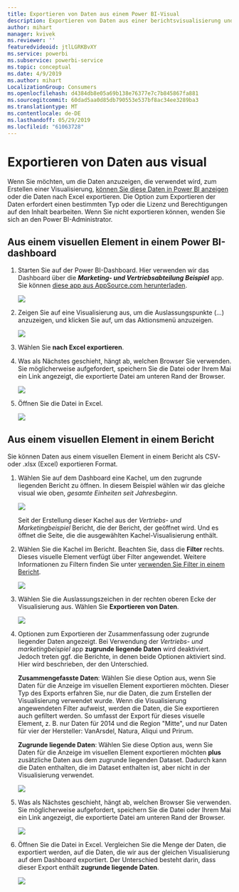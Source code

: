 ```yaml
---
title: Exportieren von Daten aus einem Power BI-Visual
description: Exportieren von Daten aus einer berichtsvisualisierung und die Dashboard-visuelle und in Excel anzeigen.
author: mihart
manager: kvivek
ms.reviewer: ''
featuredvideoid: jtlLGRKBvXY
ms.service: powerbi
ms.subservice: powerbi-service
ms.topic: conceptual
ms.date: 4/9/2019
ms.author: mihart
LocalizationGroup: Consumers
ms.openlocfilehash: d4384db8e05a69b138e76377e7c7b845867fa881
ms.sourcegitcommit: 60dad5aa0d85db790553e537bf8ac34ee3289ba3
ms.translationtype: MT
ms.contentlocale: de-DE
ms.lasthandoff: 05/29/2019
ms.locfileid: "61063728"
---
```

# <a name="export-data-from-visual"></a>Exportieren von Daten aus visual
Wenn Sie möchten, um die Daten anzuzeigen, die verwendet wird, zum Erstellen einer Visualisierung, [können Sie diese Daten in Power BI anzeigen](end-user-show-data.md) oder die Daten nach Excel exportieren. Die Option zum Exportieren der Daten erfordert einen bestimmten Typ oder die Lizenz und Berechtigungen auf den Inhalt bearbeiten. Wenn Sie nicht exportieren können, wenden Sie sich an den Power BI-Administrator. 

## <a name="from-a-visual-on-a-power-bi-dashboard"></a>Aus einem visuellen Element in einem Power BI-dashboard

1. Starten Sie auf der Power BI-Dashboard. Hier verwenden wir das Dashboard über die ***Marketing- und Vertriebsabteilung Beispiel*** app. Sie können [diese app aus AppSource.com herunterladen](https://appsource.microsoft.com/en-us/product/power-bi/microsoft-retail-analysis-sample.salesandmarketingsample-preview?flightCodes=e2b06c7a-a438-4d99-9eb6-4324ce87f282).

    ![](media/end-user-export/power-bi-dashboard.png)

2. Zeigen Sie auf eine Visualisierung aus, um die Auslassungspunkte (...) anzuzeigen, und klicken Sie auf, um das Aktionsmenü anzuzeigen.

    ![](media/end-user-export/power-bi-dashboard-export-visual.png)

3. Wählen Sie **nach Excel exportieren**.

4. Was als Nächstes geschieht, hängt ab, welchen Browser Sie verwenden. Sie möglicherweise aufgefordert, speichern Sie die Datei oder Ihrem Mai ein Link angezeigt, die exportierte Datei am unteren Rand der Browser. 

    ![](media/end-user-export/power-bi-export-browser.png)

5. Öffnen Sie die Datei in Excel.  

    ![](media/end-user-export/power-bi-excel.png)


## <a name="from-a-visual-in-a-report"></a>Aus einem visuellen Element in einem Bericht
Sie können Daten aus einem visuellen Element in einem Bericht als CSV- oder .xlsx (Excel) exportieren Format. 

1. Wählen Sie auf dem Dashboard eine Kachel, um den zugrunde liegenden Bericht zu öffnen.  In diesem Beispiel wählen wir das gleiche visual wie oben, *gesamte Einheiten seit Jahresbeginn*. 

    ![](media/end-user-export/power-bi-export-report.png)

    Seit der Erstellung dieser Kachel aus der *Vertriebs- und Marketingbeispiel* Bericht, die der Bericht, der geöffnet wird. Und es öffnet die Seite, die die ausgewählten Kachel-Visualisierung enthält. 

2. Wählen Sie die Kachel im Bericht. Beachten Sie, dass die **Filter** rechts. Dieses visuelle Element verfügt über Filter angewendet. Weitere Informationen zu Filtern finden Sie unter [verwenden Sie Filter in einem Bericht](end-user-report-filter.md).

    ![](media/end-user-export/power-bi-export-filters.png)


3. Wählen Sie die Auslassungszeichen in der rechten oberen Ecke der Visualisierung aus. Wählen Sie **Exportieren von Daten**.

    ![](media/end-user-export/power-bi-export-report2.png)

4. Optionen zum Exportieren der Zusammenfassung oder zugrunde liegender Daten angezeigt. Bei Verwendung der *Vertriebs- und marketingbeispiel* app **zugrunde liegende Daten** wird deaktiviert. Jedoch treten ggf. die Berichte, in denen beide Optionen aktiviert sind. Hier wird beschrieben, der den Unterschied.

    **Zusammengefasste Daten**: Wählen Sie diese Option aus, wenn Sie Daten für die Anzeige im visuellen Element exportieren möchten.  Dieser Typ des Exports erfahren Sie, nur die Daten, die zum Erstellen der Visualisierung verwendet wurde. Wenn die Visualisierung angewendeten Filter aufweist, werden die Daten, die Sie exportieren auch gefiltert werden. So umfasst der Export für dieses visuelle Element, z. B. nur Daten für 2014 und die Region "Mitte", und nur Daten für vier der Hersteller: VanArsdel, Natura, Aliqui und Prirum.
  

    **Zugrunde liegende Daten**: Wählen Sie diese Option aus, wenn Sie Daten für die Anzeige im visuellen Element exportieren möchten **plus** zusätzliche Daten aus dem zugrunde liegenden Dataset.  Dadurch kann die Daten enthalten, die im Dataset enthalten ist, aber nicht in der Visualisierung verwendet. 

    ![](media/end-user-export/power-bi-export-report3.png)

5. Was als Nächstes geschieht, hängt ab, welchen Browser Sie verwenden. Sie möglicherweise aufgefordert, speichern Sie die Datei oder Ihrem Mai ein Link angezeigt, die exportierte Datei am unteren Rand der Browser. 

    ![](media/end-user-export/power-bi-export-edge.png)


7. Öffnen Sie die Datei in Excel. Vergleichen Sie die Menge der Daten, die exportiert werden, auf die Daten, die wir aus der gleichen Visualisierung auf dem Dashboard exportiert. Der Unterschied besteht darin, dass dieser Export enthält **zugrunde liegende Daten**. 

    ![](media/end-user-export/power-bi-underlying.png)

